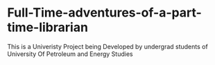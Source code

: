 # Full-Time-adventures-of-a-part-time-librarian
This is a Univeristy Project being Developed by undergrad students of University Of Petroleum and Energy Studies
